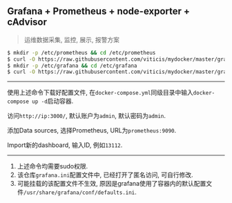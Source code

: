 
## Grafana + Prometheus + node-exporter + cAdvisor

> 运维数据采集, 监控, 展示, 报警方案

```bash
$ mkdir -p /etc/prometheus && cd /etc/prometheus
$ curl -O https://raw.githubusercontent.com/viticis/mydocker/master/grafana_prometheus_node-exporter_cadvisor/prometheus/prometheus.yml
$ mkdir -p /etc/grafana && cd /etc/grafana
$ curl -O https://raw.githubusercontent.com/viticis/mydocker/master/grafana_prometheus_node-exporter_cadvisor/grafana/grafana.ini
```

---

使用上述命令下载好配置文件, 在`docker-compose.yml`同级目录中输入`docker-compose up -d`启动容器.

访问`http://ip:3000/`, 默认账户为`admin`, 默认密码为`admin`.

添加Data sources, 选择Prometheus, URL为`prometheus:9090`.

Import新的dashboard, 输入ID, 例如`13112`.

---
1. 上述命令均需要sudo权限.
2. 该仓库`grafana.ini`配置文件中, 已经打开了匿名访问, 可自行修改.
3. 可能挂载的该配置文件不生效, 原因是grafana使用了容器内的默认配置文件`/usr/share/grafana/conf/defaults.ini`.
